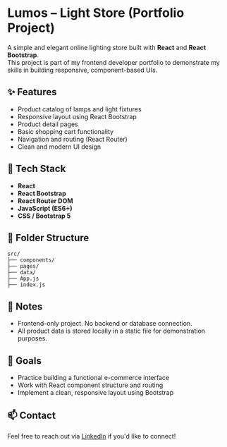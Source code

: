 # Lumos – Light Store (Portfolio Project)

A simple and elegant online lighting store built with **React** and **React Bootstrap**.  
This project is part of my frontend developer portfolio to demonstrate my skills in building responsive, component-based UIs.

## ✨ Features

- Product catalog of lamps and light fixtures
- Responsive layout using React Bootstrap
- Product detail pages
- Basic shopping cart functionality
- Navigation and routing (React Router)
- Clean and modern UI design

## 🔧 Tech Stack

- **React**
- **React Bootstrap**
- **React Router DOM**
- **JavaScript (ES6+)**
- **CSS / Bootstrap 5**

## 📁 Folder Structure
```
src/
├── components/
├── pages/
├── data/
├── App.js
├── index.js
```

## 📝 Notes

- Frontend-only project. No backend or database connection.
- All product data is stored locally in a static file for demonstration purposes.

## 📌 Goals

- Practice building a functional e-commerce interface
- Work with React component structure and routing
- Implement a clean, responsive layout using Bootstrap

## 📫 Contact

Feel free to reach out via [LinkedIn](www.linkedin.com/in/yevheniia-lukianchykova) if you'd like to connect!
